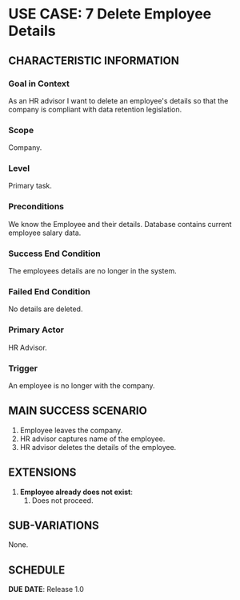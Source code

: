 # USE CASE: 7 Delete Employee Details

## CHARACTERISTIC INFORMATION

### Goal in Context

As an HR advisor I want to delete an employee's details so that the company is compliant with data retention legislation.

### Scope

Company.

### Level

Primary task.

### Preconditions

We know the Employee and their details.  Database contains current employee salary data.

### Success End Condition

The employees details are no longer in the system.

### Failed End Condition

No details are deleted.

### Primary Actor

HR Advisor.

### Trigger

An employee is no longer with the company.

## MAIN SUCCESS SCENARIO

1. Employee leaves the company.
2. HR advisor captures name of the employee.
3. HR advisor deletes the details of the employee.

## EXTENSIONS

1. **Employee already does not exist**:
    1. Does not proceed.

## SUB-VARIATIONS

None.

## SCHEDULE

**DUE DATE**: Release 1.0
